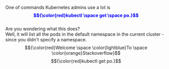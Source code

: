 One of commands Kubernetes admins use a lot is <span style="color:blue"> **$${\color{red}kubectl \space get \space po.}$$**<br /></span>
Are you wondering what this does?<br />
Well, it will list all the pods in the default namespace in the current cluster - since you didn't specify a namespace.<br />
$${\color{red}Welcome \space \color{lightblue}To \space \color{orange}Stackoverflow}$$
$${\color{red}kubectl get po.}$$
